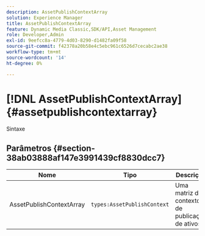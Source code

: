 ```yaml
---
description: AssetPublishContextArray
solution: Experience Manager
title: AssetPublishContextArray
feature: Dynamic Media Classic,SDK/API,Asset Management
role: Developer,Admin
exl-id: 9eefcc8a-4779-4d03-8290-d1482fa09f58
source-git-commit: f42378a20b58e4c5ebc961c6526d7cecabc2ae38
workflow-type: tm+mt
source-wordcount: '14'
ht-degree: 0%

---
```


# [!DNL AssetPublishContextArray]{#assetpublishcontextarray}

Sintaxe

## Parâmetros {#section-38ab03888af147e3991439cf8830dcc7}

| Nome | Tipo | Descrição |
|---|---|---|
| AssetPublishContextArray | `types:AssetPublishContext` | Uma matriz de contextos de publicação de ativos. |
